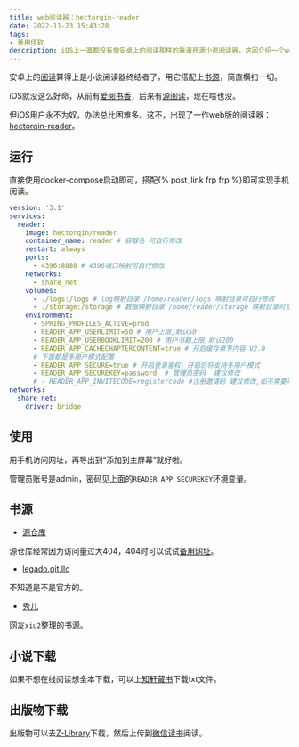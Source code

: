 ```yaml
---
title: web阅读器：hectorqin-reader
date: 2022-11-23 15:43:28
tags: 
- 善用佳软
description: iOS上一直都没有像安卓上的阅读那样的靠谱开源小说阅读器，这回介绍一个web版。
---
```

安卓上的[阅读](https://github.com/gedoor/legado)算得上是小说阅读器终结者了，用它搭配上[书源](https://gedoor.github.io/blog/tags/%E4%B9%A6%E6%BA%90)，简直横扫一切。

iOS就没这么好命，从前有[爱阅书香](https://mp.weixin.qq.com/s/fSvBGlbljxCOcNp3ZbjvVw)，后来有[源阅读](https://github.com/kaich/Yuedu)，现在啥也没。

但iOS用户永不为奴，办法总比困难多。这不，出现了一作web版的阅读器：[hectorqin-reader](https://github.com/hectorqin/reader)。

## 运行

直接使用docker-compose启动即可，搭配{% post_link frp frp %}即可实现手机阅读。

```yaml
version: '3.1'
services:
  reader:
    image: hectorqin/reader
    container_name: reader # 容器名 可自行修改
    restart: always
    ports:
      - 4396:8080 # 4396端口映射可自行修改
    networks:
      - share_net
    volumes:
      - ./logs:/logs # log映射目录 /home/reader/logs 映射目录可自行修改
      - ./storage:/storage # 数据映射目录 /home/reader/storage 映射目录可自行修改
    environment:
      - SPRING_PROFILES_ACTIVE=prod
      - READER_APP_USERLIMIT=50 # 用户上限,默认50
      - READER_APP_USERBOOKLIMIT=200 # 用户书籍上限,默认200
      - READER_APP_CACHECHAPTERCONTENT=true # 开启缓存章节内容 V2.0
      # 下面都是多用户模式配置
      - READER_APP_SECURE=true # 开启登录鉴权，开启后将支持多用户模式
      - READER_APP_SECUREKEY=password  # 管理员密码  建议修改
      # - READER_APP_INVITECODE=registercode #注册邀请码 建议修改,如不需要可注释或      
networks:
  share_net:
    driver: bridge
```

## 使用

用手机访问网址，再导出到“添加到主屏幕”就好啦。

管理员账号是admin，密码见上面的`READER_APP_SECUREKEY`环境变量。

## 书源

- [源仓库](http://yck.mumuceo.com/)

源仓库经常因为访问量过大404，404时可以试试[备用网址](http://YckCeo.Vip)。

- [legado.git.llc](https://legado.git.llc/)

不知道是不是官方的。

- [秀儿](https://github.com/XIU2/Yuedu)

网友`xiu2`整理的书源。

## 小说下载

如果不想在线阅读想全本下载，可以上[知轩藏书](http://zxcs.me/)下载txt文件。

## 出版物下载

出版物可以去[Z-Library](https://singlelogin.me/)下载，然后上传到[微信读书](https://weread.qq.com/web/upload)阅读。
